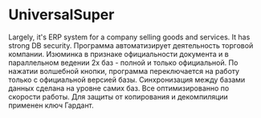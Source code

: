# UniversalSuper
Largely, it's ERP system for a company selling goods and services. It has strong DB security.
Программа автоматизирует деятельность торговой компании. Изюминка в признаке официальности документа и в параллельном ведении 2х баз - полной и только официальной. По нажатии волшебной кнопки, программа переключается на работу только с официальной версией базы. Синхронизация между базами данных сделана на уровне самих баз. Все оптимизированно по скорости работы.
Для защиты от копирования и декомпиляции применен ключ Гардант.
